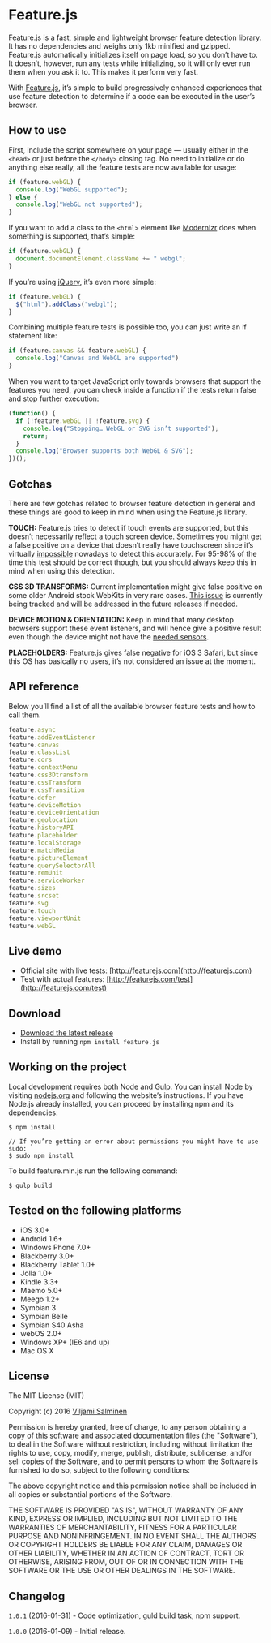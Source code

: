 # Feature.js

Feature.js is a fast, simple and lightweight browser feature detection library. It has no dependencies and weighs only 1kb minified and gzipped. Feature.js automatically initializes itself on page load, so you don’t have to. It doesn’t, however, run any tests while initializing, so it will only ever run them when you ask it to. This makes it perform very fast.

With [Feature.js](http://featurejs.com/), it’s simple to build progressively enhanced experiences that use feature detection to determine if a code can be executed in the user’s browser.



## How to use

First, include the script somewhere on your page — usually either in the ```<head>``` or just before the  ```</body>``` closing tag. No need to initialize or do anything else really, all the feature tests are now available for usage:

```javascript
if (feature.webGL) {
  console.log("WebGL supported");
} else {
  console.log("WebGL not supported");
}
```

If you want to add a class to the ```<html>``` element like [Modernizr](http://modernizr.com) does when something is supported, that’s simple:

```javascript
if (feature.webGL) {
  document.documentElement.className += " webgl";
}
```

If you’re using [jQuery](http://jquery.com/), it’s even more simple:

```javascript
if (feature.webGL) {
  $("html").addClass("webgl");
}
```

Combining multiple feature tests is possible too, you can just write an if statement like:

```javascript
if (feature.canvas && feature.webGL) {
  console.log("Canvas and WebGL are supported")
}
```

When you want to target JavaScript only towards browsers that support the features you need, you can check inside a function if the tests return false and stop further execution:

```javascript
(function() {
  if (!feature.webGL || !feature.svg) {
    console.log("Stopping… WebGL or SVG isn’t supported");
    return;
  }
  console.log("Browser supports both WebGL & SVG");
})();
```



## Gotchas

There are few gotchas related to browser feature detection in general and these things are good to keep in mind when using the Feature.js library.

**TOUCH:** Feature.js tries to detect if touch events are supported, but this doesn’t necessarily reflect a touch screen device. Sometimes you might get a false positive on a device that doesn’t really have touchscreen since it’s virtually [impossible](http://www.stucox.com/blog/you-cant-detect-a-touchscreen/) nowadays to detect this accurately. For 95-98% of the time this test should be correct though, but you should always keep this in mind when using this detection.

**CSS 3D TRANSFORMS:** Current implementation might give false positive on some older Android stock WebKits in very rare cases. [This issue](https://github.com/viljamis/feature.js/issues/1) is currently being tracked and will be addressed in the future releases if needed.

**DEVICE MOTION & ORIENTATION:** Keep in mind that many desktop browsers support these event listeners, and will hence give a positive result even though the device might not have the [needed sensors](http://www.html5rocks.com/en/tutorials/device/orientation/).

**PLACEHOLDERS:** Feature.js gives false negative for iOS 3 Safari, but since this OS has basically no users, it’s not considered an issue at the moment.



## API reference

Below you’ll find a list of all the available browser feature tests and how to call them.

```javascript
feature.async
feature.addEventListener
feature.canvas
feature.classList
feature.cors
feature.contextMenu
feature.css3Dtransform
feature.cssTransform
feature.cssTransition
feature.defer
feature.deviceMotion
feature.deviceOrientation
feature.geolocation
feature.historyAPI
feature.placeholder
feature.localStorage
feature.matchMedia
feature.pictureElement
feature.querySelectorAll
feature.remUnit
feature.serviceWorker
feature.sizes
feature.srcset
feature.svg
feature.touch
feature.viewportUnit
feature.webGL
```



## Live demo

* Official site with live tests: [http://featurejs.com](http://featurejs.com)
* Test with actual features: [http://featurejs.com/test](http://featurejs.com/test)



## Download

* [Download the latest release](https://github.com/viljamis/feature.js/archive/master.zip)
* Install by running `npm install feature.js`



## Working on the project

Local development requires both Node and Gulp. You can install Node by visiting [nodejs.org](http://nodejs.org) and following the website’s instructions. If you have Node.js already installed, you can proceed by installing npm and its dependencies:

```shell
$ npm install

// If you’re getting an error about permissions you might have to use sudo:
$ sudo npm install
```

To build feature.min.js run the following command:

```shell
$ gulp build
```



## Tested on the following platforms

* iOS 3.0+
* Android 1.6+
* Windows Phone 7.0+
* Blackberry 3.0+
* Blackberry Tablet 1.0+
* Jolla 1.0+
* Kindle 3.3+
* Maemo 5.0+
* Meego 1.2+
* Symbian 3
* Symbian Belle
* Symbian S40 Asha
* webOS 2.0+
* Windows XP+ (IE6 and up)
* Mac OS X



## License

The MIT License (MIT)

Copyright (c) 2016 [Viljami Salminen](https://viljamis.com/)

Permission is hereby granted, free of charge, to any person obtaining a copy
of this software and associated documentation files (the "Software"), to deal
in the Software without restriction, including without limitation the rights
to use, copy, modify, merge, publish, distribute, sublicense, and/or sell
copies of the Software, and to permit persons to whom the Software is
furnished to do so, subject to the following conditions:

The above copyright notice and this permission notice shall be included in all
copies or substantial portions of the Software.

THE SOFTWARE IS PROVIDED "AS IS", WITHOUT WARRANTY OF ANY KIND, EXPRESS OR
IMPLIED, INCLUDING BUT NOT LIMITED TO THE WARRANTIES OF MERCHANTABILITY,
FITNESS FOR A PARTICULAR PURPOSE AND NONINFRINGEMENT. IN NO EVENT SHALL THE
AUTHORS OR COPYRIGHT HOLDERS BE LIABLE FOR ANY CLAIM, DAMAGES OR OTHER
LIABILITY, WHETHER IN AN ACTION OF CONTRACT, TORT OR OTHERWISE, ARISING FROM,
OUT OF OR IN CONNECTION WITH THE SOFTWARE OR THE USE OR OTHER DEALINGS IN THE
SOFTWARE.



## Changelog

`1.0.1` (2016-01-31) - Code optimization, guld build task, npm support.

`1.0.0` (2016-01-09) - Initial release.
